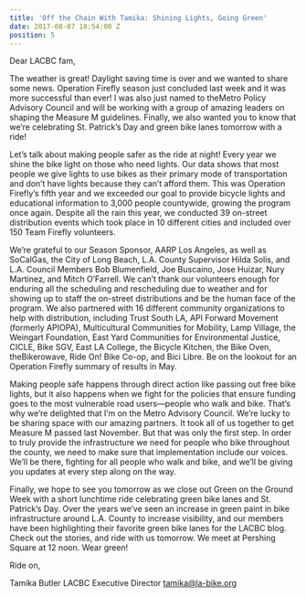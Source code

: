 ```yaml
---
title: 'Off the Chain With Tamika: Shining Lights, Going Green'
date: 2017-08-07 18:54:00 Z
position: 5
---
```


Dear LACBC fam,

The weather is great! Daylight saving time is over and we wanted to share some news. Operation Firefly season just concluded last week  and it was more successful than ever! I was also just named to theMetro Policy Advisory Council and will be working with a group of amazing leaders on shaping the Measure M guidelines. Finally, we also wanted you to know that we’re celebrating St. Patrick’s Day and green bike lanes tomorrow with a ride!

Let’s talk about making people safer as the ride at night! Every year we shine the bike light on those who need lights. Our data shows that most people we give lights to use bikes as their primary mode of transportation and don’t have lights because they can’t afford them. This was Operation Firefly’s fifth year and we exceeded our goal to provide bicycle lights and educational information to 3,000 people countywide, growing the program once again. Despite all the rain this year, we conducted 39 on-street distribution events which took place in 10 different cities and included over 150 Team Firefly volunteers.

We’re grateful to our Season Sponsor, AARP Los Angeles, as well as SoCalGas, the City of Long Beach, L.A. County Supervisor Hilda Solis, and L.A. Council Members Bob Blumenfield, Joe Buscaino, Jose Huizar, Nury Martinez, and Mitch O’Farrell. We can’t thank our volunteers enough for enduring all the scheduling and rescheduling due to weather and for showing up to staff the on-street distributions and be the human face of the program. We also partnered with 16 different community organizations to help with distribution, including Trust South LA, API Forward Movement (formerly APIOPA), Multicultural Communities for Mobility, Lamp Village, the Weingart Foundation, East Yard Communities for Environmental Justice, CICLE, Bike SGV, East LA College, the Bicycle Kitchen, the Bike Oven, theBikerowave, Ride On! Bike Co-op, and Bici Libre. Be on the lookout for an Operation Firefly summary of results in May.

Making people safe happens through direct action like passing out free bike lights, but it also happens when we fight for the policies that ensure funding goes to the most vulnerable road users—people who walk and bike. That’s why we’re delighted that I’m on the Metro Advisory Council.  We’re lucky to be sharing space with our amazing partners. It took all of us together to get Measure M passed last November. But that was only the first step. In order to truly provide the infrastructure we need for people who bike throughout the county, we need to make sure that implementation include our voices. We’ll be there, fighting for all people who walk and bike, and we’ll be giving you updates at every step along on the way.

Finally, we hope to see you tomorrow as we close out Green on the Ground Week with a short lunchtime ride celebrating green bike lanes and St. Patrick’s Day. Over the years we’ve seen an increase in green paint in bike infrastructure around L.A. County to increase visibility, and our members have been highlighting their favorite green bike lanes for the LACBC blog. Check out the stories, and ride with us tomorrow. We meet at Pershing Square at 12 noon. Wear green!

Ride on,

Tamika Butler
LACBC Executive Director
tamika@la-bike.org